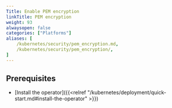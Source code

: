 ```yaml
---
Title: Enable PEM encryption 
linkTitle: PEM encryption
weight: 93
alwaysopen: false
categories: ["Platforms"]
aliases: [
    /kubernetes/security/pem_encryption.md,
    /kubernetes/security/pem_encryption/,
]
---
```


## Prerequisites

- [Install the operator]({{<relref "/kubernetes/deployment/quick-start.md#install-the-operator" >}})



